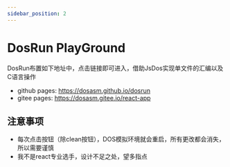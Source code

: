 ```yaml
---
sidebar_position: 2
---
```


# DosRun PlayGround

DosRun布置如下地址中，点击链接即可进入，借助JsDos实现单文件的汇编以及C语言操作

- github pages: <https://dosasm.github.io/dosrun>
- gitee pages: <https://dosasm.gitee.io/react-app>

## 注意事项

- 每次点击按钮（除clean按钮），DOS模拟环境就会重启，所有更改都会消失，所以需要谨慎
- 我不是react专业选手，设计不足之处，望多指点